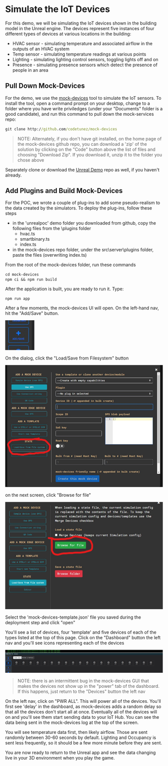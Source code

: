 # Simulate the IoT Devices

For this demo, we will be simulating the IoT devices shown in the building model in the Unreal engine. The devices represent five instances of four different types of devices at various locations in the building:

* HVAC sensor - simulating temperature and associated airflow in the outputs of an HVAC system
* Temp sensor - simulating temperature readings at various points
* Lighting - simulating lighting control sensors, toggling lights off and on
* Presence - simulating presence sensors which detect the presence of people in an area

## Pull Down Mock-Devices

For the demo, we use the [mock-devices](https://github.com/codetunez/mock-devices) tool to simulate the IoT sensors.  To install the tool, open a command prompt on your desktop, change to a folder where you have write priviledges (under your "Documents" folder is a good candidate), and run this command to pull down the mock-services repo:

```cmd
git clone http://github.com/codetunez/mock-devices
```

> NOTE:  Alternately, if you don't have git installed, on the home page of the mock-devices github repo, you can download a 'zip' of the solution by clicking on the "Code" button above the list of files and choosing "Download Zip". If you download it, unzip it to the folder you chose above

Separately clone or download the [Unreal Demo](http://github.com/stevebus/unrealdemo) repo as well, if you haven't already.

## Add Plugins and Build Mock-Devices

For the POC, we wrote a couple of plug-ins to add some pseudo-realism to the data created by the simulators. To deploy the plug-ins, follow these steps

* in the 'unrealpoc' demo folder you downloaded from github, copy the following files from the \plugins folder
  * hvac.ts
  * smartbinary.ts
  * index.ts
* in the mock-devices repo folder, under the src\server\plugins folder, paste the files (overwriting index.ts)

From the root of the mock-devices folder, run these commands

```node
cd mock-devices
npm ci && npm run build
```

After the application is built, you are ready to run it.  Type:

```node
npm run app
```

After a few moments, the mock-devices UI will open.  On the left-hand nav, hit the "Add/Save" button.

![mock devices add save](../media/mock-devices-add-save.jpg)

On the dialog, click the "Load/Save from Filesystem" button

![mock devices load save](../media/mock-devices-load-save.jpg)

on the next screen, click "Browse for file"

![mock devices browse](../media/mock-devices-browse.jpg)

Select the 'mock-devices-template.json' file you saved during the deployment step and click "open"

You'll see a list of devices, four 'template' and five devices of each of the types listed at the top of this page.  Click on the "Dashboard" button the left nav and you'll see icons representing each of the devices

![mock devices dashboard off](../media/mock-devices-dashboard-off.jpg)

>NOTE:  there is an intermittent bug in the mock-devices GUI that makes the devices not show up in the "power" tab of the dashboard. If this happens, just return to the "Devices" button the left nav

On the left nav, click on "PWR ALL".  This will power all of the devices.  You'll first see 'delay' in the dashboard, as mock-devices adds a random delay so that all the devices don't start all at once. Eventually all of the devices will on and you'll see them start sending data to your IoT Hub.  You can see the data being sent in the mock-devices log at the top of the screen.

You will see temperature data first, then likely airflow.  Those are sent randomly between 30-60 seconds by default.  Lighting and Occupancy is sent less frequently, so it should be a few more minute before they are sent.

You are now ready to return to the Unreal app and see the data changing live in your 3D environment when you play the game.
